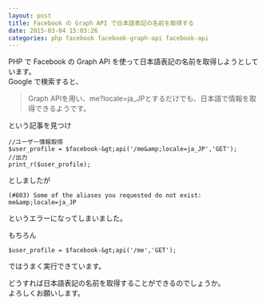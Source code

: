 ```yaml
---
layout: post
title: Facebook の Graph API で日本語表記の名前を取得する
date: 2015-03-04 15:03:26
categories: php facebook facebook-graph-api facebook-api
---
```

<p>PHP で Facebook の Graph API を使って日本語表記の名前を取得しようとしています。<br>
Google で検索すると、</p>

<blockquote>
  <p>Graph APIを用い、me?locale=ja_JPとするだけでも、日本語で情報を取得できるようです。</p>
</blockquote>

<p>という記事を見つけ</p>

```
//ユーザー情報取得
$user_profile = $facebook-&gt;api('/me&amp;locale=ja_JP','GET');
//出力
print_r($user_profile);
```

<p>としましたが</p>

```
(#803) Some of the aliases you requested do not exist: me&amp;locale=ja_JP
```

<p>というエラーになってしまいました。</p>

<p>もちろん</p>

```
$user_profile = $facebook-&gt;api('/me','GET');
```

<p>ではうまく実行できています。</p>

<p>どうすれば日本語表記の名前を取得することができるのでしょうか。<br>
よろしくお願いします。</p>
